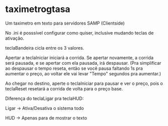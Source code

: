 # taximetrogtasa
Um taximetro em texto para servidores SAMP (Clientside)


No .ini é posssível configurar como quiser, inclusive mudando teclas de ativação.


teclaBandeira cicla entre os 3 valores.

Apertar a teclaIniciar iniciará a corrida. Se apertar novamente, a corrida será pausada, e se apertar com ela pausada, irá despausar. (Pra simplificar ao despausar o tempo reseta, então se você pausa faltando 1s pra aumentar o preço, ao voltar ele vai levar "Tempo" segundos pra aumentar.)

Ao chegar no destino, aperte o teclaIniciar para pausar e ver o preço, pois o teclaReset resetará a corrida de volta para o preço base.



Diferença do teclaLigar pra teclaHUD:

Ligar -> Ativa/Desativa o sistema todo

HUD -> Apenas para de mostrar o texto
